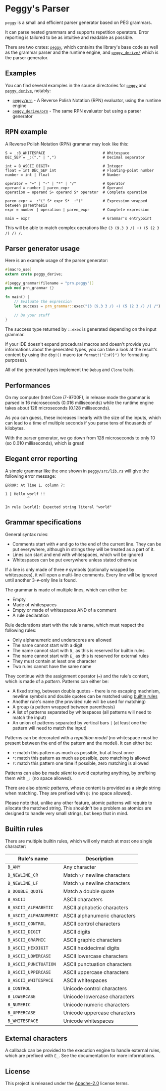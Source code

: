 # Peggy's Parser

`peggy` is a small and efficient parser generator based on PEG grammars.

It can parse nested grammars and supports repetition operators. Error reporting is tailored to be as intuitive and readable as possible.

There are two crates: [`peggy`](peggy/), which contains the library's base code as well as the grammar parser and the runtime engine, and [`peggy_derive/`](peggy_derive/) which is the parser generator.

## Examples

You can find several examples in the source directories for [`peggy`](peggy/examples) and [`peggy_derive`](peggy_derive/examples), notably:

* [`peggy/prn`](peggy/examples/prn.rs) - A Reverse Polish Notation (RPN) evaluator, using the runtime engine
* [`peggy_derive/prn`](peggy_derive/examples/prn.rs) - The same RPN evaluator but using a parser generator

## RPN example

A Reverse Polish Notation (RPN) grammar may look like this:

```
S = _:B_WHITESPACE                          # Whitespace
DEC_SEP = _:("." | ",")                     # Decimal separator

int = B_ASCII_DIGIT+                        # Integer
float = int DEC_SEP int                     # Floating-point number
number = int | float                        # Number

operator = "+" | "-" | "*" | "/"            # Operator
operand = number | paren_expr               # Operand
operation = operand S+ operand S* operator  # Complete operation

paren_expr = _:"(" S* expr S* _:")"         # Expression wrapped between parenthesis
expr = number | operation | paren_expr      # Complete expression

main = expr                                 # Grammar's entrypoint
```

This will be able to match complex operations like `(3 (9.3 3 /) +) (5 (2 3 /) /) /`.

## Parser generator usage

Here is an example usage of the parser generator:

```rust
#[macro_use]
extern crate peggy_derive;

#[peggy_grammar(filename = "prn.peggy")]
pub mod prn_grammar {}

fn main() {
    // Evaluate the expression
    let success = prn_grammar::exec("(3 (9.3 3 /) +) (5 (2 3 /) /) /").unwrap();

    // Do your stuff
}
```

The success type returned by `::exec` is generated depending on the input grammar.

If your IDE doesn't expand procedural macros and doesn't provide you informations about the generated types, you can take a look at the result's content by using the `dbg!()` macro (or `format!("{:#?}")` for formatting purposes).

All of the generated types implement the `Debug` and `Clone` traits.

## Performances

On my computer (Intel Core i7-9700F), in release mode the grammar is parsed in 16 microseconds (0.016 milliseconds) while the runtime engine takes about 128 microseconds (0.128 milliseconds).

As you can guess, these increases linearly with the size of the inputs, which can lead to a time of multiple seconds if you parse tens of thousands of kilobytes.

With the parser generator, we go down from 128 microseconds to only 10 (so 0.010 milliseconds), which is great!

## Elegant error reporting

A simple grammar like the one shown in [`peggy/src/lib.rs`](peggy/src/lib.rs) will give the following error message:

```
ERROR: At line 1, column 7:

1 | Hello worlf !!
          ^

In rule [world]: Expected string literal "world"
```

## Grammar specifications

General syntax rules:

* Comments start with `#` and go to the end of the current line. They can be put everywhere, although in strings they will be treated as a part of it.
* Lines can start and end with whitespaces, which will be ignored
* Whitespaces can be put everywhere unless stated otherwise

If a line is only made of three `#` symbols (optionally wrapped by whitespaces), it will open a multi-line comments. Every line will be ignored until another 3-`#`-only line is found.

The grammar is made of multiple lines, which can either be:

* Empty
* Made of whitespaces
* Empty or made of whitespaces AND of a comment
* A rule declaration

Rule declarations start with the rule's name, which must respect the following rules:

* Only alphanumeric and underscores are allowed
* The name cannot start with a digit
* The name cannot start with `B_` as this is reserved for builtin rules
* The name cannot start with `E_` as this is reserved for external rules
* They must contain at least one character
* Two rules cannot have the same name

They continue with the assignment operator (`=`) and the rule's content, which is made of a _pattern_. Patterns can either be:

* A fixed string, between double quotes - there is no escaping machnism, newline symbols and double quotes can be matched using [builtin rules](#builtin-rules)
* Another rule's name (the provided rule will be used for matching)
* A group (a pattern wrapped between parenthesis)
* A list of patterns separated by whitespaces (all patterns will need to match the input)
* An union of patterns separated by vertical bars `|` (at least one the pattern will need to match the input)

Patterns can be decorated with a _repetition model_ (no whitespace must be present between the end of the pattern and the model). It can either be:

* `+`: match this pattern as much as possible, but at least once
* `*`: match this pattern as much as possible, zero matching is allowed
* `?`: match this pattern one time if possible, zero matching is allowed

Patterns can also be made _silent_ to avoid capturing anything, by prefixing them with `_:` (no space allowed).

There are also _atomic patterns_, whose content is provided as a single string when matching. They are prefixed with `@:` (no space allowed).

Please note that, unlike any other feature, atomic patterns will require to allocate the matched string. This shouldn't be a problem as atomics are designed to handle very small strings, but keep that in mind.

## Builtin rules

There are multiple builtin rules, which will only match at most one single character:

| Rule's name            | Description                   |
| ---------------------- | ----------------------------- |
| `B_ANY`                | Any character                 |
| `B_NEWLINE_CR`         | Match `\r` newline characters |
| `B_NEWLINE_LF`         | Match `\n` newline characters |
| `B_DOUBLE_QUOTE`       | Match a double quote          |
| `B_ASCII`              | ASCII characters              |
| `B_ASCII_ALPHABETIC`   | ASCII alphabetic characters   |
| `B_ASCII_ALPHANUMERIC` | ASCII alphanumeric characters |
| `B_ASCII_CONTROL`      | ASCII control characters      |
| `B_ASCII_DIGIT`        | ASCII digits                  |
| `B_ASCII_GRAPHIC`      | ASCII graphic characters      |
| `B_ASCII_HEXDIGIT`     | ASCII hexidecimal digits      |
| `B_ASCII_LOWERCASE`    | ASCII lowercase characters    |
| `B_ASCII_PUNCTUATION`  | ASCII punctuation characters  |
| `B_ASCII_UPPERCASE`    | ASCII uppercase characters    |
| `B_ASCII_WHITESPACE`   | ASCII whitespaces             |
| `B_CONTROL`            | Unicode control characters    |
| `B_LOWERCASE`          | Unicode lowercase characters  |
| `B_NUMERIC`            | Unicode numeric characters    |
| `B_UPPERCASE`          | Unicode uppercase characters  |
| `B_WHITESPACE`         | Unicode whitespaces           |

## External characters

A callback can be provided to the execution engine to handle external rules, which are prefixed with `E_`. See the documentation for more informations.

## License

This project is released under the [Apache-2.0](LICENSE.md) license terms.
